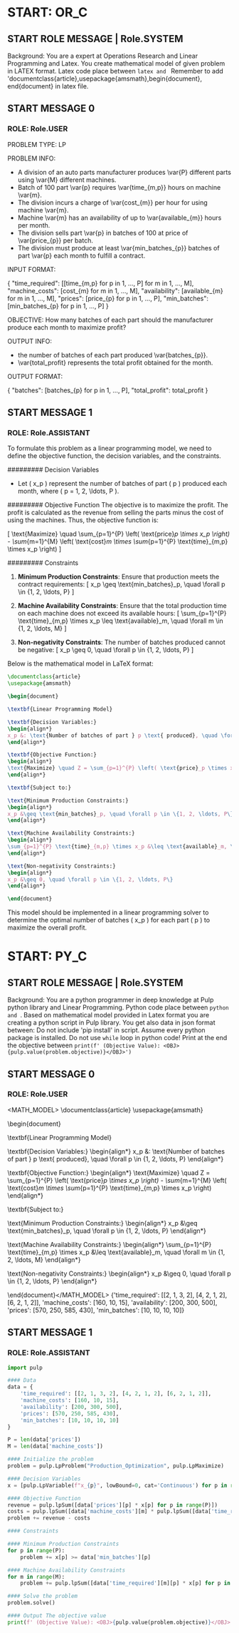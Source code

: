 # START: OR_C 
## START ROLE MESSAGE | Role.SYSTEM 
Background: You are a expert at Operations Research and Linear Programming and Latex. You create mathematical model of given problem in LATEX format. Latex code place between ```latex and ``` Remember to add 'documentclass{article},usepackage{amsmath},begin{document}, end{document} in latex file. 
## START MESSAGE 0 
### ROLE: Role.USER
<DESCRIPTION>
PROBLEM TYPE: LP

PROBLEM INFO:

- A division of an auto parts manufacturer produces \var{P} different parts using \var{M} different machines.
- Batch of 100 part \var{p} requires \var{time_{m,p}} hours on machine \var{m}.
- The division incurs a charge of \var{cost_{m}} per hour for using machine \var{m}.
- Machine \var{m} has an availability of up to \var{available_{m}} hours per month.
- The division sells part \var{p} in batches of 100 at price of \var{price_{p}} per batch.
- The division must produce at least \var{min_batches_{p}} batches of part \var{p} each month to fulfill a contract.

INPUT FORMAT: 

{
    "time_required": [[time_{m,p} for p in 1, ..., P] for m in 1, ..., M],
    "machine_costs": [cost_{m} for m in 1, ..., M],
    "availability": [available_{m} for m in 1, ..., M],
    "prices": [price_{p} for p in 1, ..., P],
    "min_batches": [min_batches_{p} for p in 1, ..., P]
}

OBJECTIVE: How many batches of each part should the manufacturer produce each month to maximize profit?

OUTPUT INFO:

- the number of batches of each part produced \var{batches_{p}}.
- \var{total_profit} represents the total profit obtained for the month.

OUTPUT FORMAT:

{
    "batches": [batches_{p} for p in 1, ..., P],
    "total_profit": total_profit
}
</DESCRIPTION>


## START MESSAGE 1 
### ROLE: Role.ASSISTANT
To formulate this problem as a linear programming model, we need to define the objective function, the decision variables, and the constraints.

######### Decision Variables
- Let \( x_p \) represent the number of batches of part \( p \) produced each month, where \( p = 1, 2, \ldots, P \).

######### Objective Function
The objective is to maximize the profit. The profit is calculated as the revenue from selling the parts minus the cost of using the machines. Thus, the objective function is:

\[
\text{Maximize} \quad \sum_{p=1}^{P} \left( \text{price}_p \times x_p \right) - \sum_{m=1}^{M} \left( \text{cost}_m \times \sum_{p=1}^{P} \text{time}_{m,p} \times x_p \right)
\]

######### Constraints
1. **Minimum Production Constraints**: Ensure that production meets the contract requirements:
   \[
   x_p \geq \text{min_batches}_p, \quad \forall p \in \{1, 2, \ldots, P\}
   \]

2. **Machine Availability Constraints**: Ensure that the total production time on each machine does not exceed its available hours:
   \[
   \sum_{p=1}^{P} \text{time}_{m,p} \times x_p \leq \text{available}_m, \quad \forall m \in \{1, 2, \ldots, M\}
   \]

3. **Non-negativity Constraints**: The number of batches produced cannot be negative:
   \[
   x_p \geq 0, \quad \forall p \in \{1, 2, \ldots, P\}
   \]

Below is the mathematical model in LaTeX format:

```latex
\documentclass{article}
\usepackage{amsmath}

\begin{document}

\textbf{Linear Programming Model}

\textbf{Decision Variables:}
\begin{align*}
x_p &: \text{Number of batches of part } p \text{ produced}, \quad \forall p \in \{1, 2, \ldots, P\}
\end{align*}

\textbf{Objective Function:}
\begin{align*}
\text{Maximize} \quad Z = \sum_{p=1}^{P} \left( \text{price}_p \times x_p \right) - \sum_{m=1}^{M} \left( \text{cost}_m \times \sum_{p=1}^{P} \text{time}_{m,p} \times x_p \right)
\end{align*}

\textbf{Subject to:}

\text{Minimum Production Constraints:}
\begin{align*}
x_p &\geq \text{min_batches}_p, \quad \forall p \in \{1, 2, \ldots, P\}
\end{align*}

\text{Machine Availability Constraints:}
\begin{align*}
\sum_{p=1}^{P} \text{time}_{m,p} \times x_p &\leq \text{available}_m, \quad \forall m \in \{1, 2, \ldots, M\}
\end{align*}

\text{Non-negativity Constraints:}
\begin{align*}
x_p &\geq 0, \quad \forall p \in \{1, 2, \ldots, P\}
\end{align*}

\end{document}
```

This model should be implemented in a linear programming solver to determine the optimal number of batches \( x_p \) for each part \( p \) to maximize the overall profit.

# START: PY_C 
## START ROLE MESSAGE | Role.SYSTEM 
Background: You are a python programmer in deep knowledge at Pulp python library and Linear Programming. Python code place between ```python and ```. Based on mathematical model provided in Latex format you are creating a python script in Pulp library. You get also data in json format between: <DATA></DATA> Do not include 'pip install' in script. Assume every python package is installed. Do not use `while` loop in python code! Print at the end the objective between <OBJ></OBJ> `print(f' (Objective Value): <OBJ>{pulp.value(problem.objective)}</OBJ>')` 
## START MESSAGE 0 
### ROLE: Role.USER
<MATH_MODEL>
\documentclass{article}
\usepackage{amsmath}

\begin{document}

\textbf{Linear Programming Model}

\textbf{Decision Variables:}
\begin{align*}
x_p &: \text{Number of batches of part } p \text{ produced}, \quad \forall p \in \{1, 2, \ldots, P\}
\end{align*}

\textbf{Objective Function:}
\begin{align*}
\text{Maximize} \quad Z = \sum_{p=1}^{P} \left( \text{price}_p \times x_p \right) - \sum_{m=1}^{M} \left( \text{cost}_m \times \sum_{p=1}^{P} \text{time}_{m,p} \times x_p \right)
\end{align*}

\textbf{Subject to:}

\text{Minimum Production Constraints:}
\begin{align*}
x_p &\geq \text{min_batches}_p, \quad \forall p \in \{1, 2, \ldots, P\}
\end{align*}

\text{Machine Availability Constraints:}
\begin{align*}
\sum_{p=1}^{P} \text{time}_{m,p} \times x_p &\leq \text{available}_m, \quad \forall m \in \{1, 2, \ldots, M\}
\end{align*}

\text{Non-negativity Constraints:}
\begin{align*}
x_p &\geq 0, \quad \forall p \in \{1, 2, \ldots, P\}
\end{align*}

\end{document}</MATH_MODEL>
<DATA>
{'time_required': [[2, 1, 3, 2], [4, 2, 1, 2], [6, 2, 1, 2]], 'machine_costs': [160, 10, 15], 'availability': [200, 300, 500], 'prices': [570, 250, 585, 430], 'min_batches': [10, 10, 10, 10]}</DATA>


## START MESSAGE 1 
### ROLE: Role.ASSISTANT
```python
import pulp

#### Data
data = {
    'time_required': [[2, 1, 3, 2], [4, 2, 1, 2], [6, 2, 1, 2]], 
    'machine_costs': [160, 10, 15], 
    'availability': [200, 300, 500], 
    'prices': [570, 250, 585, 430], 
    'min_batches': [10, 10, 10, 10]
}

P = len(data['prices'])
M = len(data['machine_costs'])

#### Initialize the problem
problem = pulp.LpProblem("Production_Optimization", pulp.LpMaximize)

#### Decision Variables
x = [pulp.LpVariable(f"x_{p}", lowBound=0, cat='Continuous') for p in range(P)]

#### Objective Function
revenue = pulp.lpSum([data['prices'][p] * x[p] for p in range(P)])
costs = pulp.lpSum([data['machine_costs'][m] * pulp.lpSum([data['time_required'][m][p] * x[p] for p in range(P)]) for m in range(M)])
problem += revenue - costs

#### Constraints

#### Minimum Production Constraints
for p in range(P):
    problem += x[p] >= data['min_batches'][p]

#### Machine Availability Constraints
for m in range(M):
    problem += pulp.lpSum([data['time_required'][m][p] * x[p] for p in range(P)]) <= data['availability'][m]

#### Solve the problem
problem.solve()

#### Output The objective value
print(f' (Objective Value): <OBJ>{pulp.value(problem.objective)}</OBJ>')
```

